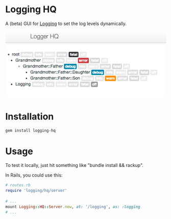 # Logging HQ

A (beta) GUI for [Logging](https://github.com/TwP/logging) to set the log levels dynamically.

![screenshot](https://github.com/bukowskis/logging-hq/raw/master/doc/screenshot.png)

# Installation

```bash
gem install logging-hq
````

# Usage

To test it locally, just hit something like "bundle install && rackup".

In Rails, you could use this:

```ruby
# routes.rb
require 'logging/hq/server'

# ...
mount Logging::HQ::Server.new, at: '/logging', as: :logging
# ...
````
